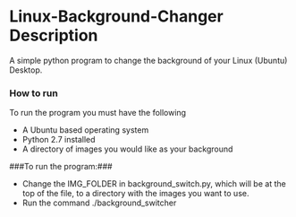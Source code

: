 # Linux-Background-Changer Description #
A simple python program to change the background of your Linux (Ubuntu) Desktop.

### How to run ###
To run the program you must have the following
* A Ubuntu based operating system
* Python 2.7 installed
* A directory of images you would like as your background

###To run the program:###
* Change the IMG_FOLDER in background_switch.py, which will be at the top of the file, to a directory with the images you want to use.
* Run the command ./background_switcher

